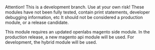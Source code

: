 Attention!
This is a development branch. Use at your own risk!
These modules have not been fully tested, contain print statements, developer debugging information, etc
It should not be considered a production module, or a release candidate.


This module requires an updated openlabs magento side module. In the production release, a new magento api module will be used. For development, the hybrid module will be used.

